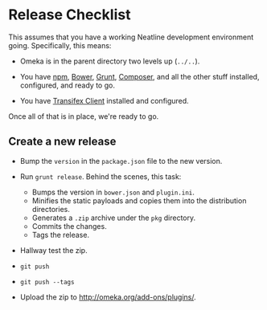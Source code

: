 
# Release Checklist

This assumes that you have a working Neatline development environment going.
Specifically, this means:

* Omeka is in the parent directory two levels up (`../..`).

* You have [npm](https://www.npmjs.org/), [Bower](http://bower.io/),
  [Grunt](http://gruntjs.com/), [Composer](https://getcomposer.org/), and all
  the other stuff installed, configured, and ready to go.

* You have [Transifex Client](http://docs.transifex.com/developer/client/)
  installed and configured.

Once all of that is in place, we're ready to go.

## Create a new release

- Bump the `version` in the `package.json` file to the new version.

- Run `grunt release`. Behind the scenes, this task:

  - Bumps the version in `bower.json` and `plugin.ini`.
  - Minifies the static payloads and copies them into the distribution directories.
  - Generates a `.zip` archive under the `pkg` directory.
  - Commits the changes.
  - Tags the release.

- Hallway test the zip.

- `git push`

- `git push --tags`

- Upload the zip to http://omeka.org/add-ons/plugins/.

